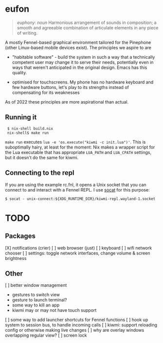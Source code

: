 # eufon

> *euphony*: _noun_ Harmonious arrangement of sounds in composition; a smooth and agreeable combination of articulate elements in any piece of writing.

A mostly Fennel-based graphical environment tailored for the Pinephone
(other Linux-based mobile devices exist). The principles we aspire to are

* "habitable software" - build the system in such a way that a
  technically competent user may change it to serve their needs,
  potentially even in ways that weren't anticipated in the original
  design.  Emacs has this quality.

* optimised for touchscreens. My phone has no hardware keyboard and few
  hardware buttons, let's play to its strengths instead of compensating for
  its weaknesses

As of 2022 these principles are more aspirational than actual.

## Running it

     $ nix-shell build.nix
     nix-shell$ make run

`make run` executes `lua -e 'os.execute("kiwmi -c init.lua")'`.  This
is suboptimally hairy, at least for the moment: Nix makes a wrapper
script for the Lua executable that has appropriate `LUA_PATH` and
`LUA_CPATH` settings, but it doesn't do the same for kiwmi.
## Connecting to the repl

If you are using the example rc.fnl, it opens a Unix socket that you
can connect to and interact with a Fennel REPL. I use
[socat](http://www.dest-unreach.org/socat/) for this purpose:

    $ socat - unix-connect:${XDG_RUNTIME_DIR}/kiwmi-repl.wayland-1.socket


# TODO

## Packages

[X] notifications (crier)
[ ] web browser (just)
[ ] keyboard
[ ] wifi network chooser
[ ] settings: toggle network interfaces, change volume & screen brightness

## Other

[ ] better window management
 - gestures to switch view
 - gesture to launch terminal?
 - some way to kill an app
 - kiwmi may or may not have touch support

[ ] some way to add launcher shortcuts for Fennel functions
[ ] hook up system to session bus, to handle incoming calls
[ ] kiwmi: support reloading config or otherwise making live changes
[ ] why are overlay windows overlapping regular view?
[ ] screen lock
